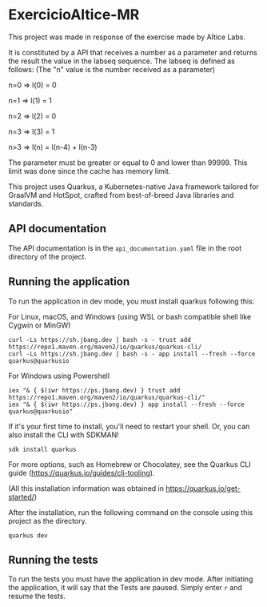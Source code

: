 # ExercicioAltice-MR

This project was made in response of the exercise made by Altice Labs.

It is constituted by a API that receives a number as a parameter and returns
the result the value in the labseq sequence. The labseq is defined as follows:
(The "n" value is the number received as a parameter)

n=0 => l(0) = 0

n=1 => l(1) = 1

n=2 => l(2) = 0

n=3 => l(3) = 1

n>3 => l(n) = l(n-4) + l(n-3)

The parameter must be greater or equal to 0 and lower than 99999. This limit was done since the cache has memory limit.

This project uses Quarkus, a Kubernetes-native Java framework tailored for GraalVM and HotSpot, crafted from best-of-breed 
Java libraries and standards.

## API documentation

The API documentation is in the `api_documentation.yaml` file in the root directory of the project.

## Running the application

To run the application in dev mode, you must install quarkus following this:

For Linux, macOS, and Windows (using WSL or bash compatible shell like Cygwin or MinGW)
```shell script
curl -Ls https://sh.jbang.dev | bash -s - trust add https://repo1.maven.org/maven2/io/quarkus/quarkus-cli/
curl -Ls https://sh.jbang.dev | bash -s - app install --fresh --force quarkus@quarkusio
````
For Windows using Powershell
```shell script
iex "& { $(iwr https://ps.jbang.dev) } trust add https://repo1.maven.org/maven2/io/quarkus/quarkus-cli/"
iex "& { $(iwr https://ps.jbang.dev) } app install --fresh --force quarkus@quarkusio"
````
If it's your first time to install, you'll need to restart your shell.
Or, you can also install the CLI with SDKMAN!
```shell script
sdk install quarkus
````
For more options, such as Homebrew or Chocolatey, see the Quarkus CLI guide (https://quarkus.io/guides/cli-tooling).

(All this installation information was obtained in https://quarkus.io/get-started/)

After the installation, run the following command on the console using this project as the directory. 
```shell script
quarkus dev
````

## Running the tests

To run the tests you must have the application in dev mode. After initiating the application, it will
say that the Tests are paused. Simply enter `r` and resume the tests.
